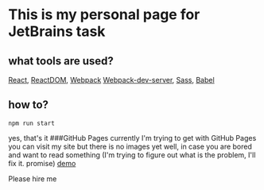 # This is my personal page for JetBrains task
## what tools are used?
[React](https://github.com/facebook/react/), [ReactDOM](https://github.com/facebook/react/tree/master/packages/react-dom), [Webpack](https://webpack.js.org/) [Webpack-dev-server](https://github.com/webpack/webpack-dev-server), [Sass](https://github.com/sass/sass), [Babel](https://github.com/babel/babel)
## how to?
```
npm run start
```
yes, that's it
###GitHub Pages
currently I'm trying to get with GitHub Pages
you can visit my site but there is no images yet
well, in case you are bored and want to read something
(I'm trying to figure out what is the problem, I'll fix it. promise)
[demo](https://volumeskies.github.io/Felt-Creative/)







Please hire me
